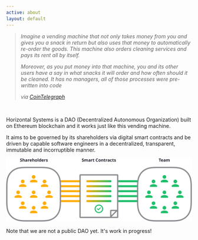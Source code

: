 ```yaml
---
active: about
layout: default
---
```


>_Imagine a vending machine that not only takes money from you and gives you a snack in return but also uses that money to automatically re-order the goods. This machine also orders cleaning services and pays its rent all by itself._
>
>_Moreover, as you put money into that machine, you and its other users have a say in what snacks it will order and how often should it be cleaned. It has no managers, all of those processes were pre-written into code_
>
>_via [CoinTelegraph](https://cointelegraph.com/ethereum-for-beginners/what-is-dao#how-daos-work)_

<br/>

Horizontal Systems is a DAO (Decentralized Autonomous Organization) built on Ethereum blockchain and it works just like this vending machine.

It aims to be governed by its shareholders via digital smart contracts and be driven by capable software engineers in a decentralized, transparent, immutable and incorruptible manner. 

![Horizontal Systems DAO](/assets/images/hs_dao.png)

Note that we are not a public DAO yet. It's work in progress!

<br/>


